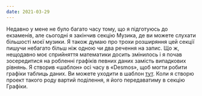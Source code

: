 ```yaml
---
date: 2021-03-29
---
```

Недавно у мене не було багато часу тому, що я підготуюсь до екзаменів, але сьогодні я закінчив секцію Музика, де ви можете слухати більшості моєї музики. Я також думаю про трохи розширяння цей секції пишучи небагато більш ніж одною чи два речення на запис. Що ж, нещодавно моє сприйняття математики досить змінилось і я почав зосередитися на робленні графіків певних даних замість випадкових рівнянь. Я створив «шаблон» осі часу в «Desmos», щоб могти робити графіки таблиць даних. Ви можете уходити в шаблон [тут](https://www.desmos.com/calculator/6pphgr9wn5). Коли я створю проект такого роду вартий поділення, я його передаватиму в секцію Графіки.

<br/>

<MdImage img="graphs.png" width="432" height="284" class="border"></MdImage>
